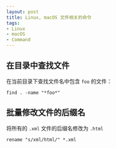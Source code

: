 ```yaml
---
layout: post
title: Linux, macOS 文件相关的命令
tags:
- Linux
- macOS
- Command
---
```


## 在目录中查找文件

在当前目录下查找文件名中包含 `foo` 的文件：

```
find . -name "*foo*"
```

## 批量修改文件的后缀名

将所有的 `.xml` 文件的后缀名修改为 `.html`

```
rename "s/xml/html/" *.xml
```
